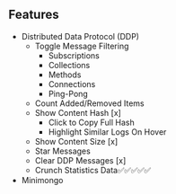 ## Features

- Distributed Data Protocol (DDP)
    - Toggle Message Filtering 
        - Subscriptions
        - Collections
        - Methods
        - Connections
        - Ping-Pong
    - Count Added/Removed Items
    - Show Content Hash [x]
        - Click to Copy Full Hash
        - Highlight Similar Logs On Hover
    - Show Content Size [x]
    - Star Messages
    - Clear DDP Messages [x]
    - Crunch Statistics Data✅✅✅✅✅
- Minimongo